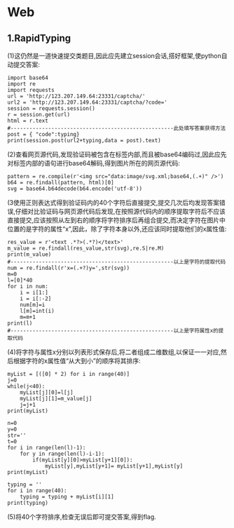 # Web



## 1.RapidTyping

   (1)这仍然是一道快速提交类题目,因此应先建立session会话,搭好框架,使python自动提交答案:

```
import base64
import re
import requests
url = 'http://123.207.149.64:23331/captcha/'
url2 = 'http://123.207.149.64:23331/captcha/?code='
session = requests.session()
r = session.get(url)
html = r.text
#----------------------------------------------------此处填写答案获得方法
post = { "code":typing}
print(session.post(url2+typing,data = post).text)
```

   (2)查看网页源代码,发现验证码被包含在<img>标签内部,而且被base64编码过,因此应先对<img>标签内部的语句进行base64解码,得到图片所在的网页源代码:

```
pattern = re.compile(r'<img src="data:image/svg.xml;base64,(.+)" />')
b64 = re.findall(pattern, html)[0]
svg = base64.b64decode(b64.encode('utf-8'))
```

   (3使用正则表达式得到验证码内的40个字符后直接提交,提交几次后均发现答案错误,仔细对比验证码与网页源代码后发现,在按照源代码内的顺序提取字符后不应该直接提交,应该按照从左到右的顺序将字符排序后再组合提交,而决定字符在图片中位置的是字符的属性“x”,因此，除了字符本身以外,还应该同时提取他们的x属性值:

```
res_value = r'<text .*?>(.*?)</text>'
m_value = re.findall(res_value,str(svg),re.S|re.M)
print(m_value)
#----------------------------------------------------以上是字符的提取代码
num = re.findall(r'x=(.+?)y=',str(svg))
m=0
l=[0]*40
for i in num:
    i = i[1:]
    i = i[:-2]
    num[m]=i
    l[m]=int(i)
    m=m+1
print(l)
#----------------------------------------------------以上是字符属性x的提取代码
```

   (4)将字符与属性x分别以列表形式保存后,将二者组成二维数组,以保证一一对应,然后根据字符的x属性值“从大到小”的顺序将其排序:

```
myList = [([0] * 2) for i in range(40)]
j=0
while(j<40):
    myList[j][0]=l[j]
    myList[j][1]=m_value[j]
    j=j+1
print(myList)

n=0
y=0
str=''
t=0
for i in range(len(l)-1):
    for y in range(len(l)-i-1):
        if(myList[y][0]>myList[y+1][0]):
            myList[y],myList[y+1]= myList[y+1],myList[y]
print(myList)

typing = ''
for i in range(40):
    typing = typing + myList[i][1]
print(typing)
```

   (5)将40个字符排序,检查无误后即可提交答案,得到flag.